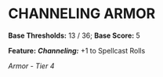 ﻿---
tags:
  - Item
  - Armor
name: CHANNELING ARMOR
base_thresholds: '13 / 36'
base_score: '5'
feat_name: 'Channeling'
feat_text: '+1 to Spellcast Rolls'
tier: 4
---

# CHANNELING ARMOR

**Base Thresholds:** 13 / 36; **Base Score:** 5

**Feature:** ***Channeling:*** +1 to Spellcast Rolls

*Armor - Tier 4*

